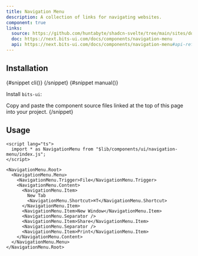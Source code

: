 ```yaml
---
title: Navigation Menu
description: A collection of links for navigating websites.
component: true
links:
  source: https://github.com/huntabyte/shadcn-svelte/tree/main/sites/docs/src/lib/registry/ui/navigation-menu
  doc: https://next.bits-ui.com/docs/components/navigation-menu
  api: https://next.bits-ui.com/docs/components/navigation-menu#api-reference
---
```


<script>
    import { ComponentPreview, PMAddComp, PMInstall, Step, Steps, InstallTabs } from '$lib/components/docs'
</script>

<ComponentPreview name="navigation-menu-demo">

</ComponentPreview>

## Installation

<InstallTabs>
{#snippet cli()}
<PMAddComp name="navigation-menu" />
{/snippet}
{#snippet manual()}
<Steps>
<Step>

Install `bits-ui`:

</Step>
<PMInstall command="bits-ui -D" />
<Step>Copy and paste the component source files linked at the top of this page into your project.</Step>
</Steps>
{/snippet}
</InstallTabs>

## Usage

```svelte
<script lang="ts">
  import * as NavigationMenu from "$lib/components/ui/navigation-menu/index.js";
</script>

<NavigationMenu.Root>
  <NavigationMenu.Menu>
    <NavigationMenu.Trigger>File</NavigationMenu.Trigger>
    <NavigationMenu.Content>
      <NavigationMenu.Item>
        New Tab
        <NavigationMenu.Shortcut>⌘T</NavigationMenu.Shortcut>
      </NavigationMenu.Item>
      <NavigationMenu.Item>New Window</NavigationMenu.Item>
      <NavigationMenu.Separator />
      <NavigationMenu.Item>Share</NavigationMenu.Item>
      <NavigationMenu.Separator />
      <NavigationMenu.Item>Print</NavigationMenu.Item>
    </NavigationMenu.Content>
  </NavigationMenu.Menu>
</NavigationMenu.Root>
```
